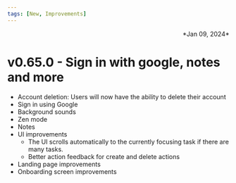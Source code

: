 ```yaml
---
tags: [New, Improvements]
---
```

<div align="right">*Jan 09, 2024*</div>

# v0.65.0 - Sign in with google, notes and more

- Account deletion: Users will now have the ability to delete their account
- Sign in using Google
- Background sounds
- Zen mode
- Notes
- UI improvements
    - The UI scrolls automatically to the currently focusing task if there are many tasks.
    - Better action feedback for create and delete actions
- Landing page improvements
- Onboarding screen improvements